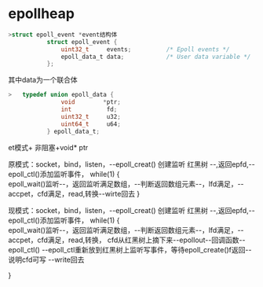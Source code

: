 # epollheap

```c
>struct epoll_event *event结构体
           struct epoll_event {
               uint32_t     events;          /* Epoll events */
               epoll_data_t data;            /* User data variable */
           };
```
其中data为一个联合体
```c
>   typedef union epoll_data {
               void        *ptr;
               int          fd;
               uint32_t     u32;
               uint64_t     u64;
           } epoll_data_t;
```

et模式+ 非阻塞+void* ptr

原模式：socket，bind，listen，--epoll_creat() 创建监听 红黑树 --,返回epfd,--epoll_ctl()添加监听事件，
while(1)
{  
    epoll_wait()监听--，返回监听满足数组，--判断返回数组元素--，lfd满足，--accpet，cfd满足，read,转换--wirte回去
}

现模式：socket，bind，listen，--epoll_creat() 创建监听 红黑树 --,返回epfd,--epoll_ctl()添加监听事件，
while(1)
{  
    epoll_wait()监听--，返回监听满足数组，--判断返回数组元素--，lfd满足，--accpet，cfd满足，read,转换，
    cfd从红黑树上摘下来--epollout--回调函数--epoll_ctl()  --epoll_ctl重新放到红黑树上监听写事件，等待epoll_create()f返回--说明cfd可写 --write回去

}

